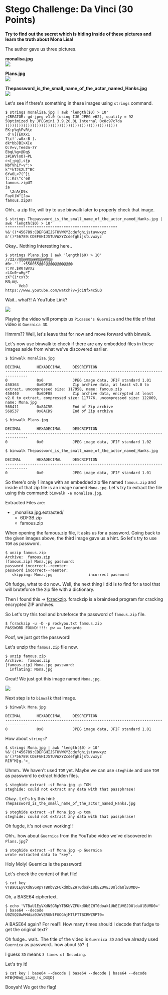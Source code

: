 # Stego Challenge: Da Vinci (30 Points)

**Try to find out the secret which is hiding inside of these pictures and learn the truth about Mona Lisa!**

The author gave us three pictures.

**monalisa.jpg**<br>
<img src="monalisa.jpg">

**Plans.jpg**<br>
<img src="Plans.jpg">

**Thepassword_is_the_small_name_of_the_actor_named_Hanks.jpg**<br>
<img src="Thepassword_is_the_small_name_of_the_actor_named_Hanks.jpg">

Let's see if there's something in these images using `strings` command.

```
$ strings monalisa.jpg | awk 'length($0) > 10'
;CREATOR: gd-jpeg v1.0 (using IJG JPEG v62), quality = 92
5Optimized by JPEGmini 3.9.20.0L Internal 0x8c97c7da
))))))))))))))))))))))))))))))))))))))))))))))))))
EK:p%q%FvR\e
 d'v[{EmXx1
T\c!`.w0x-B ].
dk*bbJB[>X[e
O:V=v,Tee3n-7Y
EbqL%g>@Dq$
z#iWV(mO)~PL
c<[;pg],s{p
NbfVh1Y~v":>
k^*kTJ$2LT^BC
6Yw6L<7(^]i
T::Ks\"c'e8
famous.zipUT
ia
  \2nA{D9x
FayU)W^[Ja=
famous.zipUT
```

Ohh.. a zip file, will try to use binwalk later to properly check that image.

```
$ strings Thepassword_is_the_small_name_of_the_actor_named_Hanks.jpg | awk 'length($0) > 10'
""""""""""""""""""""""""""""""""""""""""""""""""""
%&'()*456789:CDEFGHIJSTUVWXYZcdefghijstuvwxyz
&'()*56789:CDEFGHIJSTUVWXYZcdefghijstuvwxyz
```

Okay.. Nothing Interesting here..

```
$ strings Plans.jpg | awk 'length($0) > 10'
//33//@@@@@@@@@@@@@@@
#0+.'''.+550055@@?@@@@@@@@@@@@
?:Vn.$R0!B@X2
rLXn0~uHg*T
zX^(1*cxY3:
RN;m@.
      VebJ
https://www.youtube.com/watch?v=jc1Nfx4c5LQ
```

Wait.. what?! A YouTube Link? 

<img src="youtube.png">

Playing the video will prompts us `Picasso's Guernica` and the title of that video is `Guernica 3D`.

Hmmm?? Well, let's leave that for now and move forward with binwalk.

Let's now use binwalk to check if there are any embedded files in these images aside from what we've discovered earlier.

```
$ binwalk monalisa.jpg 

DECIMAL       HEXADECIMAL     DESCRIPTION
--------------------------------------------------------------------------------
0             0x0             JPEG image data, JFIF standard 1.01
450363        0x6DF3B         Zip archive data, at least v2.0 to extract, uncompressed size: 117958, name: famous.zip
450440        0x6DF88         Zip archive data, encrypted at least v2.0 to extract, compressed size: 117776, uncompressed size: 122869, name: Mona.jpg
568411        0x8AC5B         End of Zip archive
568537        0x8ACD9         End of Zip archive
```

```
$ binwalk Plans.jpg 

DECIMAL       HEXADECIMAL     DESCRIPTION
--------------------------------------------------------------------------------
0             0x0             JPEG image data, JFIF standard 1.02
```

```
$ binwalk Thepassword_is_the_small_name_of_the_actor_named_Hanks.jpg 

DECIMAL       HEXADECIMAL     DESCRIPTION
--------------------------------------------------------------------------------
0             0x0             JPEG image data, JFIF standard 1.01
```

So there's only 1 image with an embedded zip file named `famous.zip` and inside of that zip file is an image named `Mona.jpg`. 
Let's try to extract the file using this command: `binwalk -e monalisa.jpg`.

Extracted Files are:
- _monalisa.jpg.extracted/
  - 6DF3B.zip
  - famous.zip

When opening the famous.zip file, it asks us for a password. Going back to the given images above, the third image gave us a hint. So let's try to use `TOM` as password.

```
$ unzip famous.zip 
Archive:  famous.zip
[famous.zip] Mona.jpg password: 
password incorrect--reenter: 
password incorrect--reenter: 
   skipping: Mona.jpg                incorrect password
```

Oh fudge, what to do now.. Well, the next thing I did is to find for a tool that will bruteforce the zip file with a dictionary.

Then I found this -> [fcrackzip](https://github.com/hyc/fcrackzip).
fcrackzip is a braindead program for cracking encrypted ZIP archives.

So Let's try this tool and bruteforce the password of `famous.zip` file.

```
$ fcrackzip -u -D -p rockyou.txt famous.zip 
PASSWORD FOUND!!!!: pw == leonardo
```

Poof, we just got the password!

Let's unzip the `famous.zip` file now.

```
$ unzip famous.zip 
Archive:  famous.zip
[famous.zip] Mona.jpg password: 
  inflating: Mona.jpg
```

Great! We just got this image named `Mona.jpg`.

<img src="_monalisa.jpg.extracted/Mona.jpg">

Next step is to `binwalk` that image.

```
$ binwalk Mona.jpg 

DECIMAL       HEXADECIMAL     DESCRIPTION
--------------------------------------------------------------------------------
0             0x0             JPEG image data, JFIF standard 1.01
```

How about `strings`?

```
$ strings Mona.jpg | awk 'length($0) > 10'
%&'()*456789:CDEFGHIJSTUVWXYZcdefghijstuvwxyz
&'()*56789:CDEFGHIJSTUVWXYZcdefghijstuvwxyz
RIR^M}g.'>_
```

Uhmm.. We haven't used `TOM` yet. Maybe we can use `steghide` and use `TOM` as password to extract hidden files.

```
$ steghide extract -sf Mona.jpg -p TOM
steghide: could not extract any data with that passphrase!
```

Okay.. Let's try this hint: `Thepassword_is_the_small_name_of_the_actor_named_Hanks.jpg`

```
$ steghide extract -sf Mona.jpg -p tom
steghide: could not extract any data with that passphrase!
```

Oh fugde, it's not even working!!

Ohh.. how about `Guernica` from the YouTube video we've discovered in `Plans.jpg`?

```
$ steghide extract -sf Mona.jpg -p Guernica
wrote extracted data to "key".
```

Holy Moly! Guernica is the password!

Let's check the content of that file!

```
$ cat key 
VTBaU1EyVXdNSGRpYTBKbVZFUkdObEZHT0doak1UbEZUVEJDUldaUlBUMD0=
```

Oh, a BASE64 ciphertext.

```
$ echo 'VTBaU1EyVXdNSGRpYTBKbVZFUkdObEZHT0doak1UbEZUVEJDUldaUlBUMD0=' | base64 --decode
U0ZSQ2UwMHdia0JmVERGNlFGOGhjMTlFTTBCRWZRPT0=
```

A BASE64 again? For real?! How many times should I decode that fudge to get the original text?

Oh fudge.. wait.. The title of the video is `Guernica 3D` and we already used `Guernica` as password.. how about `3D`? :)

I guess `3D` means `3 times of Decoding`.

Let's try it!

```
$ cat key | base64 --decode | base64 --decode | base64 --decode
HTB{M0n@_L1z@_!s_D3@D}
```

Booyah! We got the flag!
